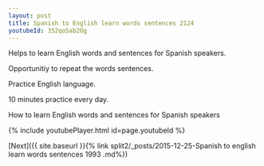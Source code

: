 ```yaml
---
layout: post
title: Spanish to English learn words sentences 2124 
youtubeId: 352qoSab2Og
---
```

 
 
Helps to learn English words and sentences for Spanish speakers.

Opportunitiy to repeat the words sentences. 

Practice English language. 
 
10 minutes practice every day. 
 
How to learn English words and sentences for Spanish speakers 
 
{% include youtubePlayer.html id=page.youtubeId %}
 
 
[Next]({{ site.baseurl }}{% link  split2/_posts/2015-12-25-Spanish to english learn words sentences 1993 .md%})
 

